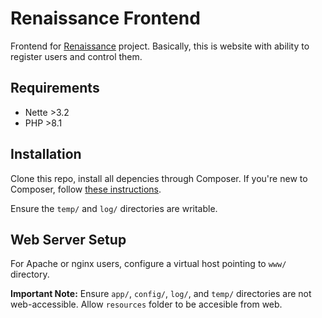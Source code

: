 Renaissance Frontend
=================

Frontend for [Renaissance](https://github.com/tutmonde/renaissance) project. Basically, this is website with ability to register users and control them.

Requirements
------------

* Nette >3.2
* PHP >8.1

Installation
------------

Clone this repo, install all depencies through Composer. If you're new to Composer, follow [these instructions](https://doc.nette.org/composer).

Ensure the `temp/` and `log/` directories are writable.

Web Server Setup
----------------

For Apache or nginx users, configure a virtual host pointing to `www/` directory.

**Important Note:** Ensure `app/`, `config/`, `log/`, and `temp/` directories are not web-accessible. Allow `resources` folder to be accesible from web.
